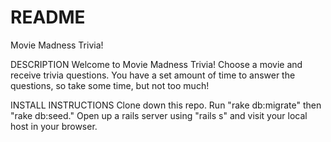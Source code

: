 # README

Movie Madness Trivia! 

DESCRIPTION 
Welcome to Movie Madness Trivia! Choose a movie and receive trivia questions. You have a set amount of time to answer the questions, so take some time, but not too much! 

INSTALL INSTRUCTIONS
Clone down this repo. Run "rake db:migrate" then "rake db:seed." Open up a rails server using "rails s" and visit your local host in your browser. 